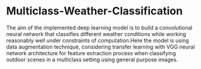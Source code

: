 # Multiclass-Weather-Classification
The aim of the implemented deep learning model is to build a convolutional neural network that classifies different weather conditions  while working reasonably well under constraints of computation.Here the model is using data augmentation technique, considering transfer learning with VGG neural network architecture for feature extraction process when classifying outdoor scenes in a multiclass setting using general purpose images.
